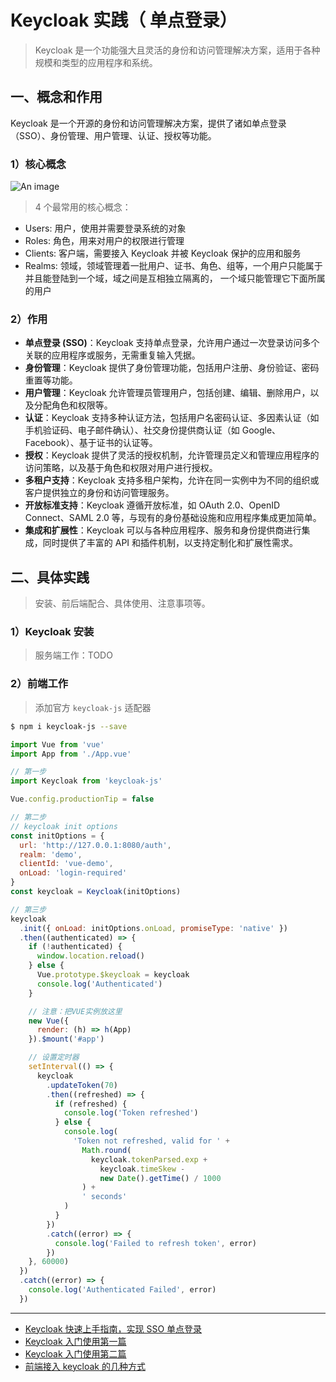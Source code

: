 # Keycloak 实践（ 单点登录）

> Keycloak 是一个功能强大且灵活的身份和访问管理解决方案，适用于各种规模和类型的应用程序和系统。

## 一、概念和作用

Keycloak 是一个开源的身份和访问管理解决方案，提供了诸如单点登录（SSO）、身份管理、用户管理、认证、授权等功能。

### 1）核心概念

![An image](/images/java/keycloak.png)

> 4 个最常用的核心概念：

- Users: 用户，使用并需要登录系统的对象
- Roles: 角色，用来对用户的权限进行管理
- Clients: 客户端，需要接入 Keycloak 并被 Keycloak 保护的应用和服务
- Realms: 领域，领域管理着一批用户、证书、角色、组等，一个用户只能属于并且能登陆到一个域，域之间是互相独立隔离的， 一个域只能管理它下面所属的用户

### 2）作用

- **单点登录 (SSO)**：Keycloak 支持单点登录，允许用户通过一次登录访问多个关联的应用程序或服务，无需重复输入凭据。
- **身份管理**：Keycloak 提供了身份管理功能，包括用户注册、身份验证、密码重置等功能。
- **用户管理**：Keycloak 允许管理员管理用户，包括创建、编辑、删除用户，以及分配角色和权限等。
- **认证**：Keycloak 支持多种认证方法，包括用户名密码认证、多因素认证（如手机验证码、电子邮件确认）、社交身份提供商认证（如 Google、Facebook）、基于证书的认证等。
- **授权**：Keycloak 提供了灵活的授权机制，允许管理员定义和管理应用程序的访问策略，以及基于角色和权限对用户进行授权。
- **多租户支持**：Keycloak 支持多租户架构，允许在同一实例中为不同的组织或客户提供独立的身份和访问管理服务。
- **开放标准支持**：Keycloak 遵循开放标准，如 OAuth 2.0、OpenID Connect、SAML 2.0 等，与现有的身份基础设施和应用程序集成更加简单。
- **集成和扩展性**：Keycloak 可以与各种应用程序、服务和身份提供商进行集成，同时提供了丰富的 API 和插件机制，以支持定制化和扩展性需求。

## 二、具体实践

> 安装、前后端配合、具体使用、注意事项等。

### 1）Keycloak 安装

> 服务端工作：TODO

### 2）前端工作

> 添加官方 `keycloak-js` 适配器

```bash
$ npm i keycloak-js --save
```

```js
import Vue from 'vue'
import App from './App.vue'

// 第一步
import Keycloak from 'keycloak-js'

Vue.config.productionTip = false

// 第二步
// keycloak init options
const initOptions = {
  url: 'http://127.0.0.1:8080/auth',
  realm: 'demo',
  clientId: 'vue-demo',
  onLoad: 'login-required'
}
const keycloak = Keycloak(initOptions)

// 第三步
keycloak
  .init({ onLoad: initOptions.onLoad, promiseType: 'native' })
  .then((authenticated) => {
    if (!authenticated) {
      window.location.reload()
    } else {
      Vue.prototype.$keycloak = keycloak
      console.log('Authenticated')
    }

    // 注意：把VUE实例放这里
    new Vue({
      render: (h) => h(App)
    }).$mount('#app')

    // 设置定时器
    setInterval(() => {
      keycloak
        .updateToken(70)
        .then((refreshed) => {
          if (refreshed) {
            console.log('Token refreshed')
          } else {
            console.log(
              'Token not refreshed, valid for ' +
                Math.round(
                  keycloak.tokenParsed.exp +
                    keycloak.timeSkew -
                    new Date().getTime() / 1000
                ) +
                ' seconds'
            )
          }
        })
        .catch((error) => {
          console.log('Failed to refresh token', error)
        })
    }, 60000)
  })
  .catch((error) => {
    console.log('Authenticated Failed', error)
  })
```

---

- [Keycloak 快速上手指南，实现 SSO 单点登录](https://www.cnblogs.com/vigoz/p/12984556.html)
- [Keycloak 入门使用第一篇](https://blog.csdn.net/little_kelvin/article/details/111239241)
- [Keycloak 入门使用第二篇](https://blog.csdn.net/little_kelvin/article/details/111303674)
- [前端接入 keycloak 的几种方式](https://blog.csdn.net/weixin_44565273/article/details/130301871)
